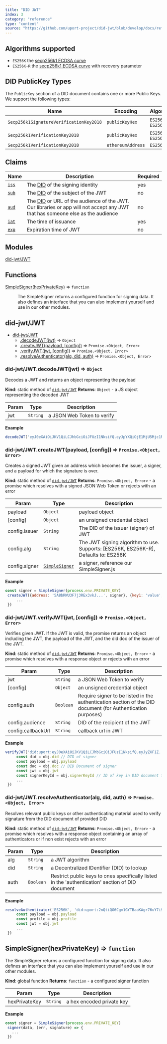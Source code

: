 ```yaml
---
title: "DID JWT"
index: 3
category: "reference"
type: "content"
source: "https://github.com/uport-project/did-jwt/blob/develop/docs/reference/index.md"
---
```


## Algorithms supported

- `ES256K` the [secp256k1 ECDSA curve](https://en.bitcoin.it/wiki/Secp256k1)
- `ES256K-R` the [secp256k1 ECDSA curve](https://en.bitcoin.it/wiki/Secp256k1) with recovery parameter

## DID PublicKey Types

The `PublicKey` section of a DID document contains one or more Public Keys. We support the following types:

Name | Encoding | Algorithm's
---- | -------- | -----------
`Secp256k1SignatureVerificationKey2018` | `publicKeyHex` | `ES256K`, `ES256K-R`
`Secp256k1VerificationKey2018` | `publicKeyHex` | `ES256K`, `ES256K-R`
`Secp256k1VerificationKey2018` | `ethereumAddress` | `ES256K-R`

## Claims

Name | Description | Required
---- | ----------- | --------
[`iss`](https://tools.ietf.org/html/rfc7519#section-4.1.1) | The [DID](https://w3c-ccg.github.io/did-spec/) of the signing identity| yes
[`sub`](https://tools.ietf.org/html/rfc7519#section-4.1.2) | The [DID](https://w3c-ccg.github.io/did-spec/) of the subject of the JWT| no
[`aud`](https://tools.ietf.org/html/rfc7519#section-4.1.3) | The [DID](https://w3c-ccg.github.io/did-spec/) or URL of the audience of the JWT. Our libraries or app will not accept any JWT that has someone else as the audience| no
[`iat`](https://tools.ietf.org/html/rfc7519#section-4.1.6) | The time of issuance | yes
[`exp`](https://tools.ietf.org/html/rfc7519#section-4.1.4) | Expiration time of JWT | no

## Modules

<dl>
<dt><a href="#module_did-jwt/JWT">did-jwt/JWT</a></dt>
<dd></dd>
</dl>

## Functions

<dl>
<dt><a href="#SimpleSigner">SimpleSigner(hexPrivateKey)</a> ⇒ <code>function</code></dt>
<dd><p>The SimpleSigner returns a configured function for signing data. It also defines
 an interface that you can also implement yourself and use in our other modules.</p>
</dd>
</dl>

<a name="module_did-jwt/JWT"></a>

## did-jwt/JWT

* [did-jwt/JWT](#module_did-jwt/JWT)
    * [.decodeJWT(jwt)](#module_did-jwt/JWT.decodeJWT) ⇒ <code>Object</code>
    * [.createJWT(payload, [config])](#module_did-jwt/JWT.createJWT) ⇒ <code>Promise.&lt;Object, Error&gt;</code>
    * [.verifyJWT(jwt, [config])](#module_did-jwt/JWT.verifyJWT) ⇒ <code>Promise.&lt;Object, Error&gt;</code>
    * [.resolveAuthenticator(alg, did, auth)](#module_did-jwt/JWT.resolveAuthenticator) ⇒ <code>Promise.&lt;Object, Error&gt;</code>

<a name="module_did-jwt/JWT.decodeJWT"></a>

### did-jwt/JWT.decodeJWT(jwt) ⇒ <code>Object</code>
Decodes a JWT and returns an object representing the payload

**Kind**: static method of [<code>did-jwt/JWT</code>](#module_did-jwt/JWT)
**Returns**: <code>Object</code> - a JS object representing the decoded JWT

| Param | Type | Description |
| --- | --- | --- |
| jwt | <code>String</code> | a JSON Web Token to verify |

**Example**
```js
decodeJWT('eyJ0eXAiOiJKV1QiLCJhbGciOiJFUzI1NksifQ.eyJpYXQiOjE1MjU5Mjc1MTcsImF1ZCI6ImRpZDp1cG9ydDoyb3NuZko0V3k3TEJBbTJuUEJYaXJlMVdmUW43NVJyVjZUcyIsImV4cCI6MTU1NzQ2MzQyMSwibmFtZSI6InVQb3J0IERldmVsb3BlciIsImlzcyI6ImRpZDp1cG9ydDoyb3NuZko0V3k3TEJBbTJuUEJYaXJlMVdmUW43NVJyVjZUcyJ9.R7owbvNZoL4ti5ec-Kpktb0datw9Y-FshHsF5R7cXuKaiGlQz1dcOOXbXTOb-wg7-30CDfchFERR6Yc8F61ymw')


```
<a name="module_did-jwt/JWT.createJWT"></a>

### did-jwt/JWT.createJWT(payload, [config]) ⇒ <code>Promise.&lt;Object, Error&gt;</code>
Creates a signed JWT given an address which becomes the issuer, a signer, and a payload for which the signature is over.

**Kind**: static method of [<code>did-jwt/JWT</code>](#module_did-jwt/JWT)
**Returns**: <code>Promise.&lt;Object, Error&gt;</code> - a promise which resolves with a signed JSON Web Token or rejects with an error

| Param | Type | Description |
| --- | --- | --- |
| payload | <code>Object</code> | payload object |
| [config] | <code>Object</code> | an unsigned credential object |
| config.issuer | <code>String</code> | The DID of the issuer (signer) of JWT |
| config.alg | <code>String</code> | The JWT signing algorithm to use. Supports: [ES256K, ES256K-R], Defaults to: ES256K |
| config.signer | [<code>SimpleSigner</code>](#SimpleSigner) | a signer, reference our SimpleSigner.js |

**Example**
```js
const signer = SimpleSigner(process.env.PRIVATE_KEY)
 createJWT({address: '5A8bRWU3F7j3REx3vkJ...', signer}, {key1: 'value', key2: ..., ... }).then(jwt => {
     ...
 })


```
<a name="module_did-jwt/JWT.verifyJWT"></a>

### did-jwt/JWT.verifyJWT(jwt, [config]) ⇒ <code>Promise.&lt;Object, Error&gt;</code>
Verifies given JWT. If the JWT is valid, the promise returns an object including the JWT, the payload of the JWT,
 and the did doc of the issuer of the JWT.

**Kind**: static method of [<code>did-jwt/JWT</code>](#module_did-jwt/JWT)
**Returns**: <code>Promise.&lt;Object, Error&gt;</code> - a promise which resolves with a response object or rejects with an error

| Param | Type | Description |
| --- | --- | --- |
| jwt | <code>String</code> | a JSON Web Token to verify |
| [config] | <code>Object</code> | an unsigned credential object |
| config.auth | <code>Boolean</code> | Require signer to be listed in the authentication section of the DID document (for Authentication purposes) |
| config.audience | <code>String</code> | DID of the recipient of the JWT |
| config.callbackUrl | <code>String</code> | callback url in JWT |

**Example**
```js
verifyJWT('did:uport:eyJ0eXAiOiJKV1QiLCJhbGciOiJFUzI1NksifQ.eyJyZXF1Z....', {audience: '5A8bRWU3F7j3REx3vkJ...', callbackUrl: 'https://...'}).then(obj => {
     const did = obj.did // DID of signer
     const payload = obj.payload
     const doc = obj.doc // DID Document of signer
     const jwt = obj.jwt
     const signerKeyId = obj.signerKeyId // ID of key in DID document that signed JWT
     ...
 })


```
<a name="module_did-jwt/JWT.resolveAuthenticator"></a>

### did-jwt/JWT.resolveAuthenticator(alg, did, auth) ⇒ <code>Promise.&lt;Object, Error&gt;</code>
Resolves relevant public keys or other authenticating material used to verify signature from the DID document of provided DID

**Kind**: static method of [<code>did-jwt/JWT</code>](#module_did-jwt/JWT)
**Returns**: <code>Promise.&lt;Object, Error&gt;</code> - a promise which resolves with a response object containing an array of authenticators or if non exist rejects with an error

| Param | Type | Description |
| --- | --- | --- |
| alg | <code>String</code> | a JWT algorithm |
| did | <code>String</code> | a Decentralized IDentifier (DID) to lookup |
| auth | <code>Boolean</code> | Restrict public keys to ones specifically listed in the 'authentication' section of DID document |

**Example**
```js
resolveAuthenticator('ES256K', 'did:uport:2nQtiQG6Cgm1GYTBaaKAgr76uY7iSexUkqX').then(obj => {
     const payload = obj.payload
     const profile = obj.profile
     const jwt = obj.jwt
     ...
 })


```
<a name="SimpleSigner"></a>

## SimpleSigner(hexPrivateKey) ⇒ <code>function</code>
The SimpleSigner returns a configured function for signing data. It also defines
 an interface that you can also implement yourself and use in our other modules.

**Kind**: global function
**Returns**: <code>function</code> - a configured signer function

| Param | Type | Description |
| --- | --- | --- |
| hexPrivateKey | <code>String</code> | a hex encoded private key |

**Example**
```js
const signer = SimpleSigner(process.env.PRIVATE_KEY)
 signer(data, (err, signature) => {
   ...
 })


```
